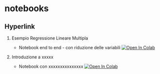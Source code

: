 # notebooks

## Hyperlink

1. Esempio Regressione Lineare Multipla
    * Notebook end to end - con riduzione delle variabili [![Open In Colab](https://colab.research.google.com/assets/colab-badge.svg)](https://colab.research.google.com/github/GioMlt/notebooks/blob/master/9.2_housing.ipynb)

2. Introduzione a xxxxx
    * Notebook con xxxxxxxxxxxxxxx [![Open In Colab](https://colab.research.google.com/assets/colab-badge.svg)](https://colab.research.google.com/github/(user=pippo)/notebooks/blob/master/regressione_multipla.ipynb)
